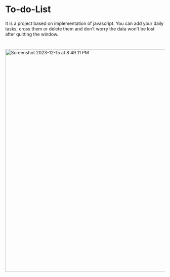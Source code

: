 # To-do-List
It is a project based on implementation of javascript. You can add your daily tasks, cross them or delete them and don't worry the data won't be lost after quitting the window.
# 
<img width="702" alt="Screenshot 2023-12-15 at 8 49 11 PM" src="https://github.com/ayushgrrg/To-do-List/assets/147721851/27fd8047-c5de-42bd-84b0-d54d567f5096">
